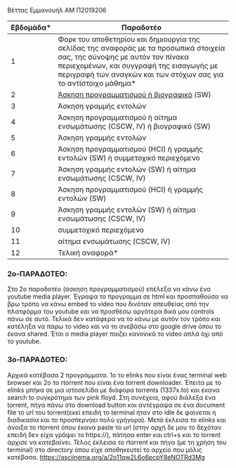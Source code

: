 Βέττας Εμμανουήλ ΑΜ Π2019206

| Εβδομάδα* | Παραδοτέο |
| --- | --- |
| 1 | Φορκ του αποθετηρίου και δημιουργία της σελίδας της αναφοράς με τα προσωπικά στοιχεία σας, της σύνοψης με αυτόν τον πίνακα περιεχομένων, και συγγραφή της εισαγωγής με περιγραφή των αναγκών και των στόχων σας για το αντίστοιχο μάθημα* |
| 2 | [Άσκηση προγραμματισμού ή βιογραφικό](#2ο-ΠΑΡΑΔΟΤΕΟ) (SW) | 
| 3 | Άσκηση γραμμής εντολών |
| 4 | Άσκηση προγραμματισμού ή αίτημα ενσωμάτωσης (CSCW, IV) ή βιογραφικό  (SW) |
| 5 | Άσκηση γραμμής εντολών |
| 6 | Άσκηση προγραμματισμού (HCI) ή γραμμής εντολών (SW) ή συμμετοχικό περιεχόμενο |
| 7 | Άσκηση γραμμής εντολών (SW) ή αίτημα ενσωμάτωσης (CSCW, IV) |
| 8 | Άσκηση προγραμματισμού (HCI) ή γραμμής εντολών (SW) |
| 9 | Άσκηση γραμμής εντολών (SW) ή αίτημα ενσωμάτωσης (CSCW, IV) |
| 10 | συμμετοχικό περιεχόμενο |
| 11 | αίτημα ενσωμάτωσης (CSCW, IV) |
| 12 | Τελική αναφορά* |











### 2ο-ΠΑΡΑΔΟΤΕΟ:
Στο 2ο παραδοτέο (άσκηση προγραμματισμού) επέλεξα να κάνω ένα youtube media player. Έγραψα το προγραμμα σε html και προσπαθούσα να βρω τρόπο να κάνω embed το video που δινόταν απευθείας από την πλατφόρμα του youtube και να προσθέσω αργότερα δικά μου controls πάνω σε αυτό. Τελικά δεν κατάφερα να το κάνω με αυτόν τον τρόπο και κατέληξα να πάρω το video και να το ανεβάσω στο google drive όπου το έκανα shared. Έτσι ο media player παιζει κανονικά το video απλά όχι από το youtube.






### 3ο-ΠΑΡΑΔΟΤΕΟ:
Αρχικά κατέβασα 2 προγράμματα. 1ο το elinks που είναι ένας terminal web browser και 2ο το rtorrent που είναι ένα torrent downloader. Έπειτα με το elinks μπήκα σε μια ιστοσελίδα με διάφορα torrents (1337x.to) και έκανα search to συγκρότημα των pink floyd. Στη συνέχεια, αφού διάλεξα ένα torrent, πήγα πάνω στο download button και αντέγραψα σε ένα document file το url του torrent(εκεί επειδή το terminal ήταν στο idle δε φαίνεται η διαδικασία και το προσπερνάει πολύ γρήγορα). Μετά έκλεισα το elinks και άνοιξα το rtorrent όπου έκανα paste το url (στην αρχή δε μου το δεχόταν επειδή δεν είχα γράψει το https://), πάτησα enter και ctrl+s και το torrent άρχισε να κατεβαίνει. Τέλος έκλεισα το rtorrent και πήγα (με τη χρήση του terminal) στο directory όπου είχε αποθηκευτεί το αρχείο που μόλις κατέβασα.
https://asciinema.org/a/2o11qw2L6o6pcpY8eNOTRd3Mg
